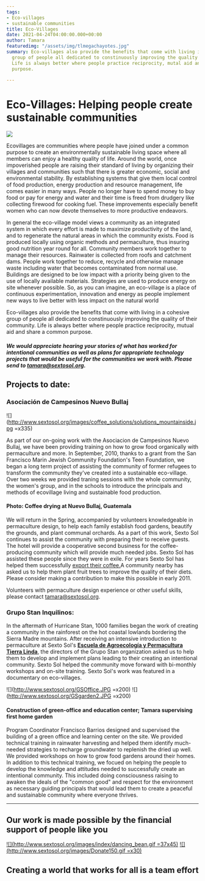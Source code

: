 ```yaml
---
tags:
- Eco-villages
- sustainable communities
title: Eco-Villages
date: 2021-04-24T04:00:00.000+00:00
author: Tamara
featuredimg: "/assets/img/tlmegachayotes.jpg"
summary: Eco-villages also provide the benefits that come with living in a cohesive
  group of people all dedicated to constinuously improving the quality of their community.
  Life is always better where people practice reciprocity, mutal aid and share a common
  purpose.

---
```

# Eco-Villages: Helping people create sustainable communities

![](/assets/img/header_forest.jpg)

Ecovillages are communities where people have joined under a common purpose to create an environmentally sustainable living space where all members can enjoy a healthy quality of life. Around the world, once impoverished people are raising their standard of living by organizing their villages and communities such that there is greater economic, social and environmental stability. By establishing systems that give them local control of food production, energy production and resource management, life comes easier in many ways. People no longer have to spend money to buy food or pay for energy and water and their time is freed from drudgery like collecting firewood for cooking fuel. These improvements especially benefit women who can now devote themselves to more productive endeavors.

In general the eco-village model views a community as an integrated system in which every effort is made to maximize productivity of the land, and to regenerate the natural areas in which the community exists. Food is produced locally using organic methods and permaculture, thus insuring good nutrition year round for all. Community members work together to manage their resources. Rainwater is collected from roofs and catchment dams. People work together to reduce, recycle and otherwise manage waste including water that becomes contaminated from normal use. Buildings are designed to be low impact with a priority being given to the use of locally available materials. Strategies are used to produce energy on site whenever possible. So, as you can imagine, an eco-village is a place of continuous experimentation, innovation and energy as people implement new ways to live better with less impact on the natural world

Eco-villages also provide the benefits that come with living in a cohesive group of people all dedicated to constinuously improving the quality of their community. Life is always better where people practice reciprocity, mutual aid and share a common purpose.

##### We would appreciate hearing your stories of what has worked for intentional communities as well as plans for appropriate technology projects that would be useful for the communities we work with. Please send to tamara@sextosol.org.

## Projects to date:

### Asociación de Campesinos Nuevo Bullaj

![](http://www.sextosol.org/images/coffee_solutions/solutions_mountainside.jpg =x335)

As part of our on-going work with the Asociacion de Campesinos Nuevo Bullaj, we have been providing training on how to grow food organically with permaculture and more. In September, 2010, thanks to a grant from the San Francisco Marin Jewish Community Foundation's Teen Foundation, we began a long term project of assisting the community of former refugees to transform the community they've created into a sustainable eco-village. Over two weeks we provided traning sessions with the whole community, the women's group, and in the schools to introduce the principals and methods of ecovillage living and sustainable food production.

#### Photo: Coffee drying at Nuevo Bullaj, Guatemala

We will return in the Spring, accompanied by volunteers knowledgeable in permaculture design, to help each family establish food gardens, beautify the grounds, and plant communal orchards. As a part of this work, Sexto Sol continues to assist the community with preparing their to receive guests. The hotel will provide a cooperative second business for the coffee-producing community which will provide much needed jobs. Sexto Sol has assisted these people since they were in exile. For years Sexto Sol has helped them successfully [export their coffee.](http://www.sextosol.org/coffee_solutions.html)A community nearby has asked us to help them plant fruit trees to improve the quality of their diets. Please consider making a contribution to make this possible in early 2011.

Volunteers with permaculture design experience or other useful skills, please contact tamara@sextosol.org.

### Grupo Stan Inquilinos:

In the aftermath of Hurricane Stan, 1000 families began the work of creating a community in the rainforest on the hot coastal lowlands bordering the Sierra Madre mountains. After receiving an intensive introduction to permaculture at Sexto Sol's [**Escuela de Agroecología y Permacultura Tierra Linda**](http://www.sextosol.org/rancho_terra_linda.html), the directors of the Grupo Stan organization asked us to help them to develop and implement plans leading to their creating an intentional community. Sexto Sol helped the community move forward with bi-monthly workshops and on-site training. Sexto Sol's work was featured in a documentary on eco-villages.

![](http://www.sextosol.org/GSOffice.JPG =x200) ![](http://www.sextosol.org/GSgarden2.JPG =x200)

#### Construction of green-office and education center; Tamara supervising first home garden

Program Coordinator Francisco Barrios designed and supervised the building of a green office and learning center on the site. We provided technical training in rainwater harvesting and helped them identify much-needed strategies to recharge groundwater to replenish the dried up well. We provided workshops on how to grow food gardens around their homes. In addition to this technical training, we focued on helping the people to develop the knowledge and attitudes needed to successfully create an intentional community. This included doing consciousness raising to awaken the ideals of the "common good" and respect for the environment as necessary guiding principals that would lead them to create a peaceful and sustainable community where everyone thrives.

***

## Our work is made possible by the financial support of people like you

[![](http://www.sextosol.org/images/index/dancing_bean.gif =37x45)](http://www.sextosol.org/donations.shtml) [![](http://www.sextosol.org/images/Donate150.gif =x30)](http://www.sextosol.org/donations.shtml)

## Creating a world that works for all is a team effort